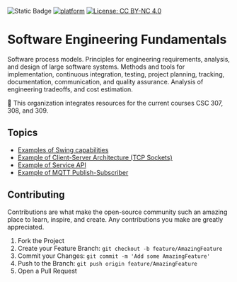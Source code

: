 ![Static Badge](https://img.shields.io/badge/author-javiergs-orange)
[![platform](https://img.shields.io/twitter/follow/mscjaviergs?style=flat-square)](https://x.com/intent/follow?screen_name=mscjaviergs)
[![License: CC BY-NC 4.0](https://img.shields.io/badge/License-CC%20BY--NC%204.0-lightgrey.svg)](https://creativecommons.org/licenses/by-nc/4.0/)

# Software Engineering Fundamentals

Software process models. Principles for engineering requirements, analysis, and design of large software systems. Methods and tools for implementation, continuous integration, testing, project planning, tracking, documentation, communication, and quality assurance. Analysis of engineering tradeoffs, and cost estimation.

:green_book: This organization integrates resources for the current courses CSC 307, 308, and 309.

## Topics
- [Examples of Swing capabilities](https://github.com/CSC3100/Swing)
- [Example of Client-Server Architecture (TCP Sockets)](https://github.com/CSC3100/Pong-Game)
- [Example of Service API](https://github.com/CSC3100/Cloud-Services)
- [Example of MQTT Publish-Subscriber](https://github.com/CSC3100/MQTT)

## Contributing
Contributions are what make the open-source community such an amazing place to learn, inspire, and create. 
Any contributions you make are greatly appreciated.

1. Fork the Project
2. Create your Feature Branch: ```git checkout -b feature/AmazingFeature```
3. Commit your Changes: ```git commit -m 'Add some AmazingFeature'```
4. Push to the Branch: ```git push origin feature/AmazingFeature```
5. Open a Pull Request
